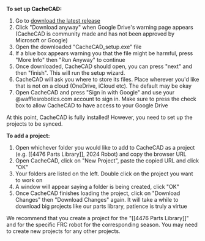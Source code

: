**To set up CacheCAD:**
1. Go to [download the latest release](https://www.cachecad.com/download) 
2. Click "Download anyway" when Google Drive's warning page appears (CacheCAD is community made and has not been approved by Microsoft or Google)
3. Open the downloaded "CacheCAD_setup.exe" file
4. If a blue box appears warning you that the file might be harmful, press "More Info" then "Run Anyway" to continue
5. Once downloaded, CacheCAD should open, you can press "next" and then "finish". This will run the setup wizard.
6. CacheCAD will ask you where to store its files. Place wherever you'd like that is not on a cloud (OneDrive, iCloud etc). The default may be okay
7. Open CacheCAD and press "Sign in with Google" and use your @wafflesrobotics.com account to sign in. Make sure to press the check box to allow CacheCAD to have access to your Google Drive

At this point, CacheCAD is fully installed! However, you need to set up the projects to be synced.

**To add a project:**
1. Open whichever folder you would like to add to CacheCAD as a project (e.g. [[4476 Parts Library]], 2024 Robot) and copy the browser URL
2. Open CacheCAD, click on "New Project", paste the copied URL and click "OK"
3. Your folders are listed on the left. Double click on the project you want to work on
4. A window will appear saying a folder is being created, click "OK"
5. Once CacheCAD finishes loading the project, click on "Download Changes" then "Download Changes" again. It will take a while to download big projects like our parts library, patience is truly a virtue

We recommend that you create a project for the "[[4476 Parts Library]]" and for the specific FRC robot for the corresponding season. You may need to create new projects for any other projects.